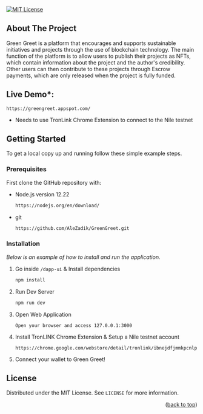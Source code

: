 [![MIT License][license-shield]][license-url]


## About The Project

Green Greet is a platform that encourages and supports sustainable initiatives and projects through the use of blockchain technology. The main function of the platform is to allow users to publish their projects as NFTs, which contain information about the project and the author's credibility. Other users can then contribute to these projects through Escrow payments, which are only released when the project is fully funded.

## Live Demo*:

```text
https://greengreet.appspot.com/
```

* Needs to use TronLink Chrome Extension to connect to the Nile testnet

## Getting Started

To get a local copy up and running follow these simple example steps.

### Prerequisites

First clone the GitHub repository with:

* Node.js version 12.22
  ```sh
  https://nodejs.org/en/download/
  ```

* git
  ```sh
  https://github.com/AleZadik/GreenGreet.git
  ```

### Installation

_Below is an example of how to install and run the application._

1. Go inside `/dapp-ui` & Install dependencies
   ```sh
   npm install
   ```
2. Run Dev Server
   ```sh
   npm run dev
   ```
3. Open Web Application
   ```text
   Open your browser and access 127.0.0.1:3000
   ```
4. Install TronLINK Chrome Extension & Setup a Nile testnet account
   ```text
   https://chrome.google.com/webstore/detail/tronlink/ibnejdfjmmkpcnlpebklmnkoeoihofec
   ```
5. Connect your wallet to Green Greet!

## License

Distributed under the MIT License. See `LICENSE` for more information.

<p align="right">(<a href="#top">back to top</a>)</p>


[license-shield]: https://img.shields.io/github/license/AleZadik/xCapeTime?style=for-the-badge
[license-url]: https://github.com/AleZadik/xCapeTime/blob/main/LICENSE
